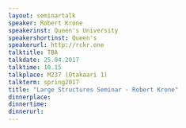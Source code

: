 ```yaml
---
layout: seminartalk
speaker: Robert Krone
speakerinst: Queen's University
speakershortinst: Queen's
speakerurl: http://rckr.one
talktitle: TBA
talkdate: 25.04.2017
talktime: 10.15
talkplace: M237 (Otakaari 1)
talkterm: spring2017
title: "Large Structures Seminar - Robert Krone"
dinnerplace: 
dinnertime: 
dinnerurl: 
---
```

